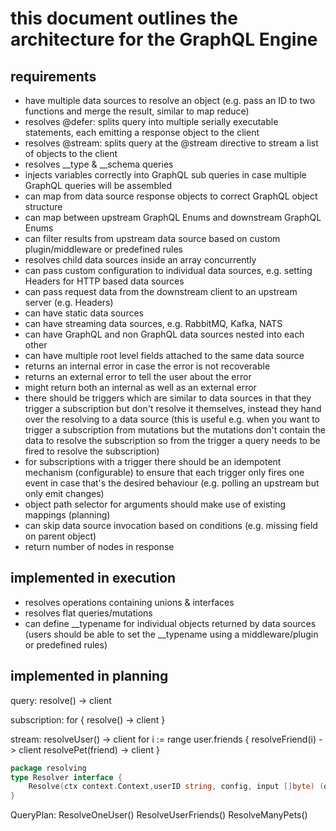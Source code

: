 # this document outlines the architecture for the GraphQL Engine

## requirements

- have multiple data sources to resolve an object (e.g. pass an ID to two functions and merge the result, similar to map reduce)
- resolves @defer: splits query into multiple serially executable statements, each emitting a response object to the client
- resolves @stream: splits query at the @stream directive to stream a list of objects to the client
- resolves __type & __schema queries
- injects variables correctly into GraphQL sub queries in case multiple GraphQL queries will be assembled
- can map from data source response objects to correct GraphQL object structure
- can map between upstream GraphQL Enums and downstream GraphQL Enums
- can filter results from upstream data source based on custom plugin/middleware or predefined rules
- resolves child data sources inside an array concurrently
- can pass custom configuration to individual data sources, e.g. setting Headers for HTTP based data sources
- can pass request data from the downstream client to an upstream server (e.g. Headers)
- can have static data sources
- can have streaming data sources, e.g. RabbitMQ, Kafka, NATS
- can have GraphQL and non GraphQL data sources nested into each other
- can have multiple root level fields attached to the same data source
- returns an internal error in case the error is not recoverable
- returns an external error to tell the user about the error
- might return both an internal as well as an external error
- there should be triggers which are similar to data sources in that they trigger a subscription but don't resolve it themselves, instead they hand over the resolving to a data source (this is useful e.g. when you want to trigger a subscription from mutations but the mutations don't contain the data to resolve the subscription so from the trigger a query needs to be fired to resolve the subscription)
- for subscriptions with a trigger there should be an idempotent mechanism (configurable) to ensure that each trigger only fires one event in case that's the desired behaviour (e.g. polling an upstream but only emit changes)
- object path selector for arguments should make use of existing mappings (planning)
- can skip data source invocation based on conditions (e.g. missing field on parent object)
- return number of nodes in response

## implemented in execution

- resolves operations containing unions & interfaces
- resolves flat queries/mutations
- can define __typename for individual objects returned by data sources (users should be able to set the __typename using a middleware/plugin or predefined rules)

## implemented in planning

query:
resolve() -> client

subscription:
for {
    resolve() -> client
}

stream:
resolveUser() -> client
for i := range user.friends {
    resolveFriend(i) -> client
    resolvePet(friend) -> client
}


```go
package resolving
type Resolver interface {
	Resolve(ctx context.Context,userID string, config, input []byte) (output []byte, err error)
}
```

QueryPlan:
    ResolveOneUser()
    ResolveUserFriends()
    ResolveManyPets()
